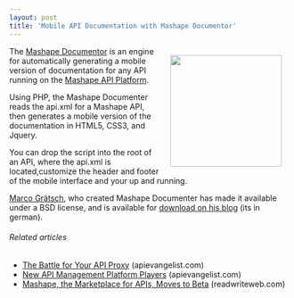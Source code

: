 ```yaml
---
layout: post
title: 'Mobile API Documentation with Mashape Documentor'
---
```

<img style="padding: 15px;" src="http://kinlane-productions.s3.amazonaws.com/api-service-providers/mashape-documentor-261x300.png" alt="" width="200" align="right" />The <a title="Mashape Documentor" href="http://www.magdev.de/mashape-documentor/">Mashape Documentor</a> is an engine for automatically generating a mobile version of documentation for any API running on the <a title="Mashape API Platform" href="http://www.mashape.com/">Mashape API Platform</a>.<p></p>
Using PHP, the Mashape Documenter reads the api.xml for a Mashape API, then generates a mobile version of the documentation in HTML5, CSS3, and Jquery.<p></p>
You can drop the script into the root of an API, where the api.xml is located,customize the header and footer of the mobile interface and your up and running.<p></p>
<a title="Marco Gritisch" href="http://twitter.com/#!/magdev">Marco Grätsch</a>, who created Mashape Documenter has made it available under a BSD license, and is available for <a title="download on his blog" href="http://www.magdev.de/mashape-documentor/">download on his blog</a> (its in german).
<h6 class="zemanta-related-title" style="font-size: 1em;">Related articles</h6>
<ul class="zemanta-article-ul">
	<li class="zemanta-article-ul-li"><a href="http://blog.apievangelist.com/2011/06/11/the-battle-for-your-api-proxy/">The Battle for Your API Proxy</a> (apievangelist.com)</li>
	<li class="zemanta-article-ul-li"><a href="http://blog.apievangelist.com/2011/06/17/new-api-management-platform-players/">New API Management Platform Players</a> (apievangelist.com)</li>
	<li class="zemanta-article-ul-li"><a href="http://www.readwriteweb.com/hack/2011/06/mashape-the-marketplace-for-ap.php">Mashape, the Marketplace for APIs, Moves to Beta</a> (readwriteweb.com)</li>
</ul>
